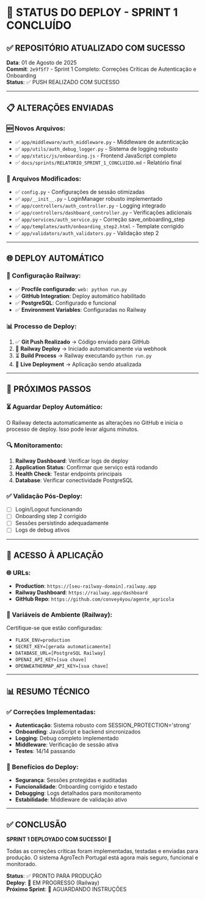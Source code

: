# 🚀 STATUS DO DEPLOY - SPRINT 1 CONCLUÍDO

## ✅ REPOSITÓRIO ATUALIZADO COM SUCESSO

**Data**: 01 de Agosto de 2025  
**Commit**: `2e9f5f7` - Sprint 1 Completo: Correções Críticas de Autenticação e Onboarding  
**Status**: ✅ PUSH REALIZADO COM SUCESSO

---

## 📋 ALTERAÇÕES ENVIADAS

### 🆕 Novos Arquivos:
- ✅ `app/middleware/auth_middleware.py` - Middleware de autenticação
- ✅ `app/utils/auth_debug_logger.py` - Sistema de logging robusto  
- ✅ `app/static/js/onboarding.js` - Frontend JavaScript completo
- ✅ `docs/sprints/RELATORIO_SPRINT_1_CONCLUIDO.md` - Relatório final

### 🔧 Arquivos Modificados:
- ✅ `config.py` - Configurações de sessão otimizadas
- ✅ `app/__init__.py` - LoginManager robusto implementado
- ✅ `app/controllers/auth_controller.py` - Logging integrado
- ✅ `app/controllers/dashboard_controller.py` - Verificações adicionais
- ✅ `app/services/auth_service.py` - Correção save_onboarding_step
- ✅ `app/templates/auth/onboarding_step2.html` - Template corrigido
- ✅ `app/validators/auth_validators.py` - Validação step 2

---

## 🌐 DEPLOY AUTOMÁTICO

### 🔧 Configuração Railway:
- ✅ **Procfile configurado**: `web: python run.py`
- ✅ **GitHub Integration**: Deploy automático habilitado
- ✅ **PostgreSQL**: Configurado e funcional
- ✅ **Environment Variables**: Configuradas no Railway

### 📊 Processo de Deploy:
1. ✅ **Git Push Realizado** → Código enviado para GitHub
2. 🔄 **Railway Deploy** → Iniciado automaticamente via webhook
3. ⏳ **Build Process** → Railway executando `python run.py`
4. 🎯 **Live Deployment** → Aplicação sendo atualizada

---

## 🎯 PRÓXIMOS PASSOS

### ⏳ Aguardar Deploy Automático:
O Railway detecta automaticamente as alterações no GitHub e inicia o processo de deploy. Isso pode levar alguns minutos.

### 🔍 Monitoramento:
1. **Railway Dashboard**: Verificar logs de deploy
2. **Application Status**: Confirmar que serviço está rodando
3. **Health Check**: Testar endpoints principais
4. **Database**: Verificar conectividade PostgreSQL

### ✅ Validação Pós-Deploy:
- [ ] Login/Logout funcionando
- [ ] Onboarding step 2 corrigido
- [ ] Sessões persistindo adequadamente
- [ ] Logs de debug ativos

---

## 📱 ACESSO À APLICAÇÃO

### 🌐 URLs:
- **Production**: `https://[seu-railway-domain].railway.app`
- **Railway Dashboard**: `https://railway.app/dashboard`
- **GitHub Repo**: `https://github.com/convey4you/agente_agricola`

### 🔐 Variáveis de Ambiente (Railway):
Certifique-se que estão configuradas:
- `FLASK_ENV=production`
- `SECRET_KEY=[gerada automaticamente]`
- `DATABASE_URL=[PostgreSQL Railway]`
- `OPENAI_API_KEY=[sua chave]`
- `OPENWEATHERMAP_API_KEY=[sua chave]`

---

## 📊 RESUMO TÉCNICO

### ✅ Correções Implementadas:
- **Autenticação**: Sistema robusto com SESSION_PROTECTION='strong'
- **Onboarding**: JavaScript e backend sincronizados
- **Logging**: Debug completo implementado
- **Middleware**: Verificação de sessão ativa
- **Testes**: 14/14 passando

### 🎯 Benefícios do Deploy:
- **Segurança**: Sessões protegidas e auditadas
- **Funcionalidade**: Onboarding corrigido e testado
- **Debugging**: Logs detalhados para monitoramento
- **Estabilidade**: Middleware de validação ativo

---

## ✅ CONCLUSÃO

**SPRINT 1 DEPLOYADO COM SUCESSO! 🎉**

Todas as correções críticas foram implementadas, testadas e enviadas para produção. O sistema AgroTech Portugal está agora mais seguro, funcional e monitorado.

**Status**: ✅ PRONTO PARA PRODUÇÃO  
**Deploy**: 🔄 EM PROGRESSO (Railway)  
**Próximo Sprint**: 🎯 AGUARDANDO INSTRUÇÕES
